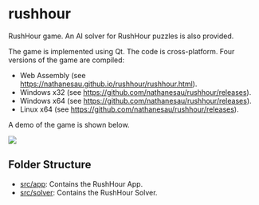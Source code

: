 # rushhour

RushHour game. An AI solver for RushHour puzzles is also provided.

The game is implemented using Qt. The code is cross-platform. Four versions of the game are compiled:

* Web Assembly (see https://nathanesau.github.io/rushhour/rushhour.html).
* Windows x32 (see https://github.com/nathanesau/rushhour/releases).
* Windows x64 (see https://github.com/nathanesau/rushhour/releases).
* Linux x64 (see https://github.com/nathanesau/rushhour/releases).

A demo of the game is shown below.

![](https://user-images.githubusercontent.com/4649987/107863727-a28d9d80-6e24-11eb-8bb9-3a2a2afe4fc2.gif)

## Folder Structure

* [src/app](src/app/README.md): Contains the RushHour App.
* [src/solver](src/solver/README.md): Contains the RushHour Solver.
